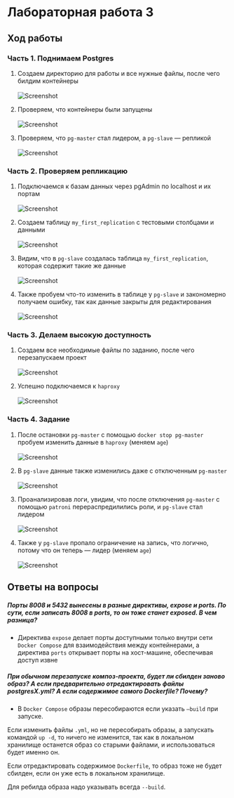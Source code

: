 # Лабораторная работа 3

## Ход работы

### Часть 1. Поднимаем Postgres

1. Создаем директорию для работы и все нужные файлы, после чего билдим контейнеры <br><br>
![Screenshot](images/Screenshot_0.png)

2. Проверяем, что контейнеры были запущены <br><br>
![Screenshot](images/Screenshot_1.png)

3. Проверяем, что `pg-master` стал лидером, а `pg-slave` — репликой <br><br>
![Screenshot](images/Screenshot_3.png)

### Часть 2. Проверяем репликацию

1. Подключаемся к базам данных через pgAdmin по localhost и их портам <br><br>
![Screenshot](images/Screenshot_2.png)

2. Cоздаем таблицу `my_first_replication` с тестовыми столбцами и данными <br><br>
![Screenshot](images/Screenshot_4.png)

3. Видим, что в `pg-slave` создалась таблица `my_first_replication`, которая содержит такие же данные <br><br>
![Screenshot](images/Screenshot_5.png)

4. Также пробуем что-то изменить в таблице у `pg-slave` и закономерно получаем ошибку, так как данные закрыты для редактирования <br><br>
![Screenshot](images/Screenshot_6.png)

### Часть 3. Делаем высокую доступность

1. Создаем все необходимые файлы по заданию, после чего перезапускаем проект <br><br>
![Screenshot](images/Screenshot_12.png)

2. Успешно подключаемся к `haproxy` <br><br>
![Screenshot](images/Screenshot_7.png)

### Часть 4. Задание

1. После остановки `pg-master` с помощью `docker stop pg-master` пробуем изменить данные в `haproxy` (меняем `age`) <br><br>
![Screenshot](images/Screenshot_8.png)

2. В `pg-slave` данные также изменились даже с отключенным `pg-master` <br><br>
![Screenshot](images/Screenshot_9.png)

3. Проанализировав логи, увидим, что после отключения `pg-master` с помощью `patroni` перераспредилились роли, и `pg-slave` стал лидером <br><br>
![Screenshot](images/Screenshot_10.png)

4. Также у `pg-slave` пропало ограничение на запись, что логично, потому что он теперь — лидер (меняем `age`) <br><br>
![Screenshot](images/Screenshot_11.png)

## Ответы на вопросы

##### Порты 8008 и 5432 вынесены в разные директивы, expose и ports. По сути, если записать 8008 в ports, то он тоже станет exposed. В чем разница?
- Директива `expose` делает порты доступными только внутри сети `Docker Compose` для взаимодействия между контейнерами, а директива `ports` открывает порты на хост-машине, обеспечивая доступ извне

##### При обычном перезапуске композ-проекта, будет ли сбилден заново образ? А если предварительно отредактировать файлы postgresX.yml? А если содержимое самого Dockerfile? Почему?
- В `Docker Compose` образы пересобираются если указать `—build` при запуске.

Если изменить файлы `.yml`, но не пересобирать образы, а запускать командой `up -d`, то ничего не изменится, так как в локальном хранилище останется образ со старыми файлами, и использоваться будет именно он.

Если отредактировать содержимое `Dockerfile`, то образ тоже не будет сбилден, если он уже есть в локальном хранилище.

Для ребилда образа надо указывать всегда  `--build`.
